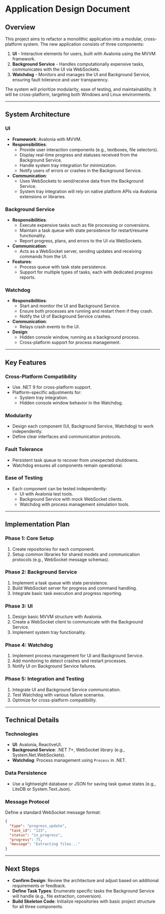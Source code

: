 ﻿# **Application Design Document**

## **Overview**

This project aims to refactor a monolithic application into a modular, cross-platform system. The new application consists of three components:

1. **UI** - Interactive elements for users, built with Avalonia using the MVVM framework.
2. **Background Service** - Handles computationally expensive tasks, communicates with the UI via WebSockets.
3. **Watchdog** - Monitors and manages the UI and Background Service, ensuring fault tolerance and user transparency.

The system will prioritize modularity, ease of testing, and maintainability. It will be cross-platform, targeting both Windows and Linux environments.

---

## **System Architecture**

### **UI**
- **Framework**: Avalonia with MVVM.
- **Responsibilities**:
    - Provide user interaction components (e.g., textboxes, file selectors).
    - Display real-time progress and statuses received from the Background Service.
    - Handle system tray integration for minimization.
    - Notify users of errors or crashes in the Background Service.
- **Communication**:
    - Uses WebSockets to send/receive data from the Background Service.
    - System tray integration will rely on native platform APIs via Avalonia extensions or libraries.

### **Background Service**
- **Responsibilities**:
    - Execute expensive tasks such as file processing or conversions.
    - Maintain a task queue with state persistence for restart/resume functionality.
    - Report progress, plans, and errors to the UI via WebSockets.
- **Communication**:
    - Acts as a WebSocket server, sending updates and receiving commands from the UI.
- **Features**:
    - Process queue with task state persistence.
    - Support for multiple types of tasks, each with dedicated progress reports.

### **Watchdog**
- **Responsibilities**:
    - Start and monitor the UI and Background Service.
    - Ensure both processes are running and restart them if they crash.
    - Notify the UI of Background Service crashes.
- **Communication**:
    - Relays crash events to the UI.
- **Design**:
    - Hidden console window, running as a background process.
    - Cross-platform support for process management.

---

## **Key Features**

### **Cross-Platform Compatibility**
- Use .NET 9 for cross-platform support.
- Platform-specific adjustments for:
    - System tray integration.
    - Hidden console window behavior in the Watchdog.

### **Modularity**
- Design each component (UI, Background Service, Watchdog) to work independently.
- Define clear interfaces and communication protocols.

### **Fault Tolerance**
- Persistent task queue to recover from unexpected shutdowns.
- Watchdog ensures all components remain operational.

### **Ease of Testing**
- Each component can be tested independently:
    - UI with Avalonia test tools.
    - Background Service with mock WebSocket clients.
    - Watchdog with process management simulation tools.

---

## **Implementation Plan**

### **Phase 1: Core Setup**
1. Create repositories for each component.
2. Setup common libraries for shared models and communication protocols (e.g., WebSocket message schemas).

### **Phase 2: Background Service**
1. Implement a task queue with state persistence.
2. Build WebSocket server for progress and command handling.
3. Integrate basic task execution and progress reporting.

### **Phase 3: UI**
1. Design basic MVVM structure with Avalonia.
2. Create a WebSocket client to communicate with the Background Service.
3. Implement system tray functionality.

### **Phase 4: Watchdog**
1. Implement process management for UI and Background Service.
2. Add monitoring to detect crashes and restart processes.
3. Notify UI on Background Service failures.

### **Phase 5: Integration and Testing**
1. Integrate UI and Background Service communication.
2. Test Watchdog with various failure scenarios.
3. Optimize for cross-platform compatibility.

---

## **Technical Details**

### **Technologies**
- **UI**: Avalonia, ReactiveUI.
- **Background Service**: .NET 7+, WebSocket library (e.g., System.Net.WebSockets).
- **Watchdog**: Process management using `Process` in .NET.

### **Data Persistence**
- Use a lightweight database or JSON for saving task queue states (e.g., LiteDB or System.Text.Json).

### **Message Protocol**
Define a standard WebSocket message format:
```json
{
  "type": "progress_update",
  "task_id": "123",
  "status": "in_progress",
  "progress": 75,
  "message": "Extracting files..."
}
```
---

## **Next Steps**

- **Confirm Design**: Review the architecture and adjust based on additional requirements or feedback.
- **Define Task Types**: Enumerate specific tasks the Background Service will handle (e.g., file extraction, conversion).
- **Build Skeleton Code**: Initialize repositories with basic project structure for all three components.